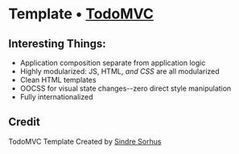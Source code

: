# Template • [TodoMVC](http://todomvc.com)

## Interesting Things:

* Application composition separate from application logic
* Highly modularized: JS, HTML, *and CSS* are all modularized
* Clean HTML templates
* OOCSS for visual state changes--zero direct style manipulation
* Fully internationalized

## Credit

TodoMVC Template Created by [Sindre Sorhus](http://sindresorhus.com)